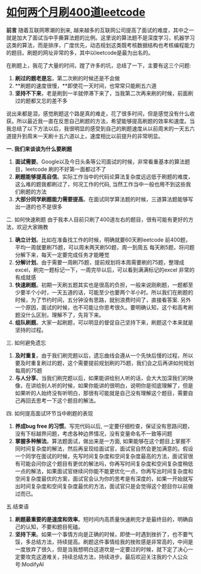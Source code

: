 # [如何两个月刷400道leetcode](https://www.cnblogs.com/ModifyRong/p/11124542.html)

**前言**
随着互联网寒潮的到来, 越来越多的互联网公司提高了面试的难度，其中之一就是加大了面试当中手撕算法题的比例。这里说的算法题不是深度学习，机器学习这类的算法，而是排序，广度优先，动态规划这类既考核数据结构也考核编程能力的题目。刷题的网址非常的多，其中以leetcode是最为出名的。

在刷题上，我花了大量的时间，蹚了许多的坑，总结了一下，主要有这三个问题:

1. **刷过的题老是忘**，第二次刷的时候还是不会做
2. **刷题的速度很慢，**即使花一天时间，也常常只能刷五六道
3. **坚持不下来**，老是刷到一半就停滞下来了，当我第二次再来刷的时候，前面刷过的题都又忘的差不多

说出来都是泪，感觉刷题这个路是真的难走，花了很多时间，但是感觉没有什么收获。所以最近我一直在反思自己刷题的方法，希望能够提高刷题的效率和速度。当我总结了以下方法以后，我很明显的感受到自己的刷题速度从以前周末的一天五六道提升到周末一天刷十五六道以上，速度相比以前提升的非常明显。

**一. 我们来谈谈为什么要刷题**

1. **面试需要**。Google以及今日头条等公司面试的时候，非常看重基本的算法题目，leetcode 刷的不好第一面都过不了
2. **刷题能够提高自信**。实际工作当中的代码论算法复杂度远远低于刷题的难度，这么难的题我都刷过了，何况工作的代码, 当然工作当中一般也用不到这些我们刷题的方法
3. **大部分同学刷题能力需要提高**。在面试同学算法题的时候，三道算法题能够写出一道的也不是很多

二. 如何快速刷题
由于我本人目前只刷了400道左右的题目，很有可能有更好的方法，欢迎大家赐教

1. **确立计划**。比如在准备找工作的时候，明确就要60天刷leetcode 前400题，平均一周就要刷75题，可以周末两天刷50题，周一到周五 每天刷5题，将问题分解下来，每天一定要完成任务才能睡觉
2. **分解计划**。由于需要一周刷75题，提前规划将本周需要刷的75题，整理成excel，刷完一题标记一下，一周完毕以后，可以看到满满标记的excel 非常的有成就感
3. **快速刷题**。初期一天刷五题其实也是很高的负担，一般来说刚刷题，一题都至少要半个小时，一天五道的话，可能至少也要两个半小时。所以我们在刷题的时候，为了节约时间，五分钟没有思路，就别浪费时间了，直接看答案. 另外一个原因，面试的时候，也不可能让你思考很久。要明确认知，这个和高考刷题没什么区别，理解不了，先背下来。
4. **组队刷题**。大家一起刷题，可以明显的督促自己坚持下来，刷题这个本来就是坚持的过程。

三. 如何避免遗忘

1. **及时重复**。由于我们刷完题以后，遗忘曲线会遵从一个先快后慢的过程，所以要及时重复刷过的题，这个需要提前规划刷的75题，我们会之后再讲如何规划每周的75题
2. **与人分享**。当我们刷完题以后，如果能讲给别人听的话，会大大加深我们的映像，在讲给别人听的时候，如果你能讲的很明白，说明你是彻底理解了，但是如果听的人始终没有听明白，那很有可能就是自己没有理解这个题目，需要自己再回去思考一下这个题目的解法。

四. 如何提高面试环节当中刷题的表现

1. **养成bug free 的习惯**。写完代码以后, 一定要仔细检查，保证没有思路问题，没有下标越界问题，考虑各种边界情况，没有变量命名不一致等问题
2. **掌握多种解法**。算法题面试，做出来是一方面, 如果能够在这个题目上掌握不同时间复杂度的解法，然后再呈现给面试官，面试官自然会更加满意的。假设一个同学在面试的时候，先写时间复杂度和空间复杂度最高的方法，面试官很有可能会问你这个题目有更优的解法吗，你再写时间复杂度和空间复杂度稍低一点的解法，如果面试官继续问你能不能更优化一点，你再写出时间复杂度和空间复杂度最优的方案，面试官会认为你的思考是有深度的，如果一开始就写出时间复杂度和空间复杂度最优的方法，面试官只是会觉得这个题目你以前做过而已。

五.结束语

1. **刷题最重要的是速度和效率**。短时间内高质量快速刷完才是最终目的，明确自己的认知，不要和题目死磕。
2. **坚持下来**。如果一个事情方向是正确的时候，即使一时遇到挫折了，也不要气馁，多总结方法，持续提高。刷题这件事情给我的挫败感是非常高的，中间是一度放弃了很久，但是当我想明白这道坎是一定要过的时候，就下定了决心一定要攻克这道难关，持续总结方法，持续进步。最后欢迎关注我的个人公众号:ModifyAI
